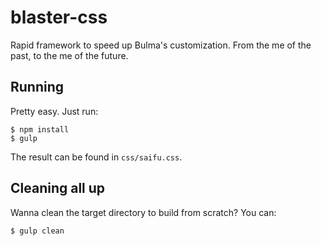 # blaster-css
Rapid framework to speed up Bulma's customization. From the me of the past, to the me of the future.

## Running
Pretty easy. Just run:

```
$ npm install
$ gulp
```

The result can be found in `css/saifu.css`.

## Cleaning all up
Wanna clean the target directory to build from scratch? You can:

```
$ gulp clean
```
